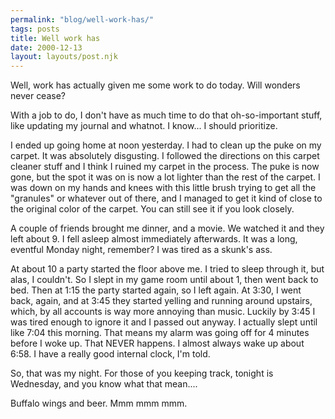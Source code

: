 ```yaml
---
permalink: "blog/well-work-has/"
tags: posts
title: Well work has
date: 2000-12-13
layout: layouts/post.njk
---
```


Well, work has actually given me some work to do today. Will wonders never cease? 

With a job to do, I don't have as much time to do that oh-so-important stuff, like updating my journal and whatnot. I know... I should prioritize. 

I ended up going home at noon yesterday. I had to clean up the puke on my carpet. It was absolutely disgusting. I followed the directions on this carpet cleaner stuff and I think I ruined my carpet in the process. The puke is now gone, but the spot it was on is now a lot lighter than the rest of the carpet. I was down on my hands and knees with this little brush trying to get all the "granules" or whatever out of there, and I managed to get it kind of close to the original color of the carpet. You can still see it if you look closely. 

A couple of friends brought me dinner, and a movie. We watched it and they left about 9. I fell asleep almost immediately afterwards. It was a long, eventful Monday night, remember? I was tired as a skunk's ass. 

At about 10 a party started the floor above me. I tried to sleep through it, but alas, I couldn't. So I slept in my game room until about 1, then went back to bed. Then at 1:15 the party started again, so I left again. At 3:30, I went back, again, and at 3:45 they started yelling and running around upstairs, which, by all accounts is way more annoying than music. Luckily by 3:45 I was tired enough to ignore it and I passed out anyway. I actually slept until like 7:04 this morning. That means my alarm was going off for 4 minutes before I woke up. That NEVER happens. I almost always wake up about 6:58. I have a really good internal clock, I'm told. 

So, that was my night. For those of you keeping track, tonight is Wednesday, and you know what that mean....

Buffalo wings and beer. Mmm mmm mmm.